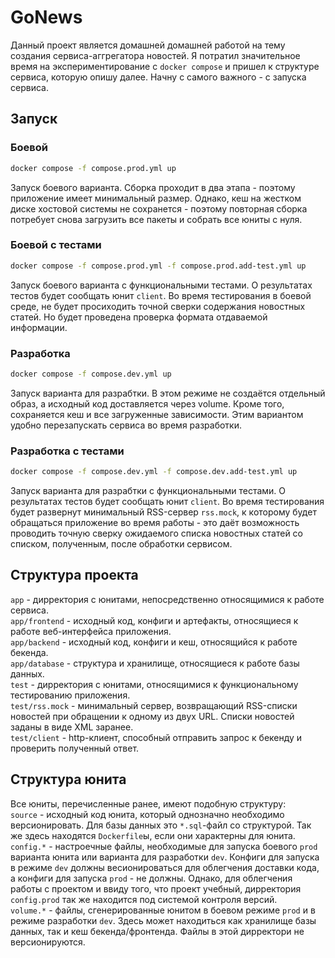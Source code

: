 # GoNews

Данный проект является домашней домашней работой на тему создания сервиса-аггрегатора
новостей. Я потратил значительное время на экспериментирование с `docker compose` и
пришел к структуре сервиса, которую опишу далее. Начну с самого важного - с запуска
сервиса.

## Запуск
### Боевой
```sh
docker compose -f compose.prod.yml up 
```
Запуск боевого варианта. Сборка проходит в два этапа - поэтому приложение имеет 
минимальный размер. Однако, кеш на жестком диске хостовой системы не сохранется - 
поэтому повторная сборка потребует снова загрузить все пакеты и собрать все юниты с 
нуля.

### Боевой с тестами
```sh
docker compose -f compose.prod.yml -f compose.prod.add-test.yml up 
```
Запуск боевого варианта с функциональными тестами. О результатах тестов будет 
сообщать юнит `client`. Во время тестирования в боевой среде, не будет просиходить 
точной сверки содержания новостных статей. Но будет проведена проверка формата
отдаваемой информации.

### Разработка
```sh
docker compose -f compose.dev.yml up
```
Запуск варианта для разрабтки. В этом режиме не создаётся отдельный образ, а исходный 
код доставляется через volume. Кроме того, сохраняется кеш и все загруженные
зависимости. Этим вариантом удобно перезапускать сервиса во время разработки.

### Разработка с тестами
```sh
docker compose -f compose.dev.yml -f compose.dev.add-test.yml up 
```
Запуск варианта для разрабтки с функциональными тестами. О результатах тестов 
будет сообщать юнит `client`. Во время тестирования будет развернут минимальный
RSS-сервер `rss.mock`, к которому будет обращаться приложение во время работы - это даёт 
возможность проводить точную сверку ожидаемого списка новостных статей со списком,
полученным, после обработки сервисом.

## Структура проекта
`app` - дирректория с юнитами, непосредственно относящимися к работе сервиса.  
`app/frontend` - исходный код, конфиги и артефакты, относящиеся к работе 
веб-интерфейса приложения.  
`app/backend` - исходный код, конфиги и кеш, относящийся к работе бекенда.  
`app/database` - структура и хранилище, относящиеся к работе базы данных.  
`test` - дирректория с юнитами, относящимися к функциональному тестированию приложения.  
`test/rss.mock` - минимальный сервер, возвращающий RSS-списки новостей при 
обращении к одному из двух URL. Списки новостей заданы в виде XML заранее.  
`test/client` - http-клиент, способный отправить запрос к бекенду и проверить
полученный ответ.

## Структура юнита
Все юниты, перечисленные ранее, имеют подобную структуру:  
`source` - исходный код юнита, который однозначно необходимо версионировать.
Для базы данных это `*.sql`-файл со структурой. Так же здесь находятся `Dockerfile`ы,
если они характерны для юнита.  
`config.*` - настроечные файлы, необходимые для запуска боевого `prod` варианта юнита или 
варианта для разработки `dev`. Конфиги для запуска в режиме `dev` должны весионироваться
для облегчения доставки кода, а конфиги для запуска `prod` - не должны. Однако, для 
облегчения работы с проектом и ввиду того, что проект учебный, дирректория `config.prod`
так же находится под системой контроля версий.  
`volume.*` - файлы, сгенерированные юнитом в боевом режиме `prod` и в режиме разработки
`dev`. Здесь может находиться как хранилище базы данных, так и кеш бекенда/фронтенда.
Файлы в этой дирректори не версионируются.
